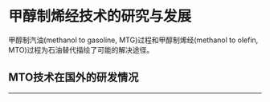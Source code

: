 # 甲醇制烯经技术的研究与发展

甲醇制汽油(methanol to gasoline, MTG)过程和甲醇制烯经(methanol to olefin, MTO)过程为石油替代描绘了可能的解决途径。  

## MTO技术在国外的研发情况






---------